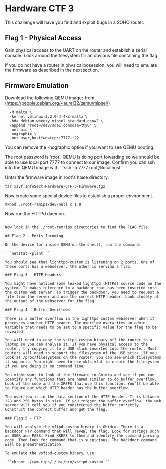 # Hardware CTF 3

This challenge will have you find and exploit bugs in a SOHO router.

## Flag 1 - Physical Access

Gain physical access to the UART on the router and establish a serial console. Look around the filesystem for an obvious file containing the flag.

If you do not have a router in physical posession, you will need to emulate the firmware as described in the next section.

## Firmware Emulation

Download the following QEMU images from (https://people.debian.org/~aurel32/qemu/mipsel/)


```qemu-system-mipsel \ 
  -M malta \ 
  -kernel vmlinux-3.2.0-4-4kc-malta \ 
  -hda debian_wheezy_mipsel_standard.qcow2 \ 
  -append "root=/dev/sda1 console=tty0" \ 
  -net nic \ 
  -nographic \ 
  -net user,hostfwd=tcp::7777-:22
```

You can remove the -nographic option if you want to see QEMU booting.

The root password is 'root'. QEMU is doing port fowarding so we should be able to use local port 7777 to connect to our image. Confirm you can ssh into the QEMU image with
```ssh -p 7777 root@localhost`

Untar the firmware image in root's home directory.

```tar xzvf InfoSect-Hardware-CTF-3-Firmware.tgz```

Now create some special device files to establish a proper environment.

```mknod ./root-ramips/dev/zero c 1 3
mknod ./root-ramips/dev/null c 1 8
```

Now run the HTTPd daemon.

```chroot ./root-ramrips /usr/bin/lighttpd-custom -f /lighttpd.conf

Now look in the ./root-ramrips directories to find the FLAG file.

## Flag 2 - Ports Incoming

On the device (or inside QEMU on the shell), run the command:

```netstat -plant```

You should see that lighttpd-custom is listening on 2 ports. One of these ports has a webserver, the other is serving a flag.

### Flag 3 - HTTP Headers

You might have noticed some leaked lighttpd (HTTPd) source code on the system. It makes reference to a backdoor that has been inserted into the custom web server. To trigger the backdoor, you need to request a file from the server and use the correct HTTP header. Look closely at the output of the webserver for the flag.

### Flag 4 - Buffer Overflows

There is a buffer overflow in the lighttpd custom webserver when it processes another HTTP header. The overflow overwrites an admin variable that needs to be set to a specific value for the flag to be revealed.

You will need to copy the vsftpd-custom binary off the router to a laptop so you can analyse it. If you have physical access to the router, try copying it to a USB stick inserted into the router. Most routers will need to support the filesystem of the USB stick. If you look at /proc/filesystems on the router, you can see which filesystems it supports. You might need to use mkfs.vfat to create the filesystem if you are doing it on command line.

You might want to look at the firmware in Ghidra and see if you can identify any functions that are named similar to do_buffer_overflow. Look at the code and the XREFS that use this function. You'll be able to figure out which HTTP header has the buffer overflow.

The overflow is in the data section of the HTTP header. It is between 128 and 256 bytes in size. If you trigger the buffer overflow, the web server will tell you if you constructed the buffer correctly. Construct the correct buffer and get the flag.

### Flag 5 - FTP

You will analyse the vftpd-custom binary in Ghidra. There is a backdoor FTP command that will reveal the flag. Look for strings such as USER and PASS. Find XREFS to them and identify the command parsing code. Then look for command that is suspicious. The backdoor command will be preauthentication.

To emulate the vsftpd-custom binary, use:

```chroot ./ram-rips/ /usr/bin/vsftpd-custom```
